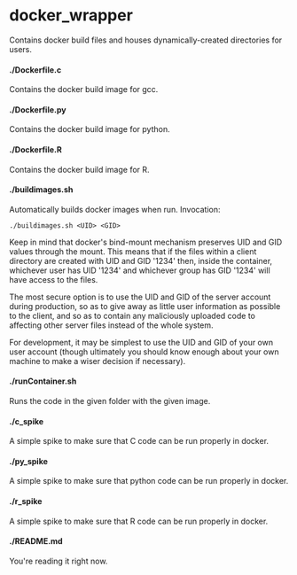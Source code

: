 # docker_wrapper
Contains docker build files and houses dynamically-created directories for users.

#### ./Dockerfile.c
Contains the docker build image for gcc.

#### ./Dockerfile.py
Contains the docker build image for python.

#### ./Dockerfile.R
Contains the docker build image for R.

#### ./buildimages.sh
Automatically builds docker images when run.
Invocation:

	./buildimages.sh <UID> <GID>

Keep in mind that docker's bind-mount mechanism preserves UID and GID values through the mount. This means that if the files within a client directory are created with UID and GID '1234' then, inside the container, whichever user has UID '1234' and whichever group has GID '1234' will have access to the files.

The most secure option is to use the UID and GID of the server account during production, so as to give away as little user information as possible to the client, and so as to contain any maliciously uploaded code to affecting other server files instead of the whole system.

For development, it may be simplest to use the UID and GID of your own user account (though ultimately you should know enough about your own machine to make a wiser decision if necessary).

#### ./runContainer.sh
Runs the code in the given folder with the given image.

#### ./c_spike
A simple spike to make sure that C code can be run properly in docker.

#### ./py_spike
A simple spike to make sure that python code can be run properly in docker.

#### ./r_spike
A simple spike to make sure that R code can be run properly in docker.

#### ./README.md
You're reading it right now.